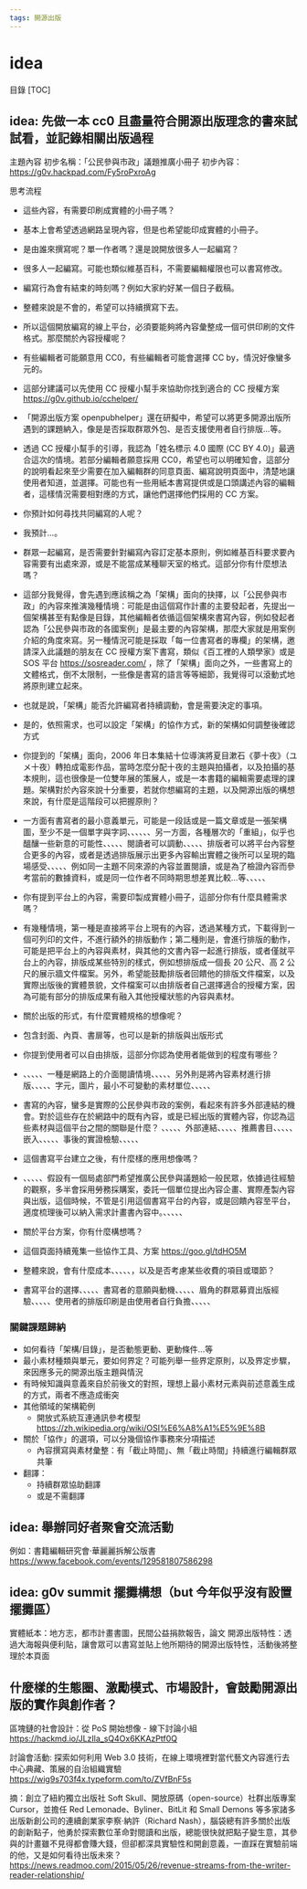 ```yaml
---
tags: 開源出版
---
```


# idea

目錄
[TOC]

## idea: 先做一本 cc0 且盡量符合開源出版理念的書來試試看，並記錄相關出版過程

主題內容
初步名稱：「公民參與市政」議題推廣小冊子 
初步內容：https://g0v.hackpad.com/Fy5roPxroAg

思考流程
- 這些內容，有需要印刷成實體的小冊子嗎？
- 基本上會希望透過網路呈現內容，但是也希望能印成實體的小冊子。

- 是由誰來撰寫呢？單一作者嗎？還是說開放很多人一起編寫？
- 很多人一起編寫。可能也類似維基百科，不需要編輯權限也可以書寫修改。

- 編寫行為會有結束的時刻嗎？例如大家約好某一個日子截稿。
- 整體來說是不會的，希望可以持續撰寫下去。

- 所以這個開放編寫的線上平台，必須要能夠將內容彙整成一個可供印刷的文件格式。那麼關於內容授權呢？
- 有些編輯者可能願意用 CC0，有些編輯者可能會選擇 CC by，情況好像蠻多元的。

- 這部分建議可以先使用 CC 授權小幫手來協助你找到適合的 CC 授權方案 https://g0v.github.io/cchelper/
- 「開源出版方案 openpubhelper」還在研擬中，希望可以將更多開源出版所遇到的課題納入，像是是否採取群眾外包、是否支援使用者自行排版...等。

- 透過 CC 授權小幫手的引導，我認為「姓名標示 4.0 國際 (CC BY 4.0)」最適合這次的情境。若部分編輯者願意採用 CC0，希望也可以明確知會，這部分的說明看起來至少需要在加入編輯群的同意頁面、編寫說明頁面中，清楚地讓使用者知道，並選擇。可能也有一些用紙本書寫提供或是口頭講述內容的編輯者，這樣情況需要相對應的方式，讓他們選擇他們採用的 CC 方案。

- 你預計如何尋找共同編寫的人呢？
- 我預計...。

- 群眾一起編寫，是否需要針對編寫內容訂定基本原則，例如維基百科要求要內容需要有出處來源，或是不能當成某種聊天室的格式。這部分你有什麼想法嗎？
- 這部分我覺得，會先遇到應該稱之為「架構」面向的抉擇，以「公民參與市政」的內容來推演幾種情境：可能是由這個寫作計畫的主要發起者，先提出一個架構甚至有點像是目錄，其他編輯者依循這個架構來書寫內容，例如發起者認為「公民參與市政的各國案例」是最主要的內容架構，那麼大家就是用案例介紹的角度來寫。另一種情況可能是採取「每一位書寫者的專欄」的架構，邀請深入此議題的朋友在 CC 授權方案下書寫，類似《百工裡的人類學家》或是 SOS 平台 https://sosreader.com/ ，除了「架構」面向之外，一些書寫上的文體格式，倒不太限制，一些像是書寫的語言等等細節，我覺得可以滾動式地將原則建立起來。
- 也就是說，「架構」能否允許編寫者持續調動，會是需要決定的事項。
- 是的，依照需求，也可以設定「架構」的協作方式，新的架構如何調整後確認方式

- 你提到的「架構」面向，2006 年日本集結十位導演將夏目漱石《夢十夜》（ユメ十夜）轉拍成電影作品，當時怎麼分配十夜的主題與拍攝者，以及拍攝的基本規則，這也很像是一位雙年展的策展人，或是一本書籍的編輯需要處理的課題。架構對於內容來說十分重要，若就你想編寫的主題，以及開源出版的構想來說，有什麼是這階段可以把握原則？
- 一方面有書寫者的最小意義單元，可能是一段話或是一篇文章或是一張架構圖，至少不是一個單字與字詞、、、、、、另一方面，各種層次的「重組」，似乎也醞釀一些新意的可能性、、、、、閱讀者可以調動、、、、、排版者可以將平台內容整合更多的內容，或者是透過排版展示出更多內容輸出實體之後所可以呈現的臨場感受、、、、、例如同一主題不同來源的內容並置閱讀，或是為了檢證內容而參考當前的數據資料，或是同一位作者不同時期思想差異比較...等、、、、、

- 你有提到平台上的內容，需要印製成實體小冊子，這部分你有什麼具體需求嗎？
- 有幾種情境，第一種是直接將平台上現有的內容，透過某種方式，下載得到一個可列印的文件，不進行額外的排版動作；第二種則是，會進行排版的動作，可能是把平台上的內容與素材，與其他的文書內容一起進行排版，或者僅就平台上的內容，排版成某些特別的樣式，例如想排版成一個長 20 公尺、高 2 公尺的展示牆文件檔案。另外，希望能鼓勵排版者回饋他的排版文件檔案，以及實際出版後的實體景貌，文件檔案可以由排版者自己選擇適合的授權方案，因為可能有部分的排版成果有融入其他授權狀態的內容與素材。

- 關於出版的形式，有什麼實體規格的想像呢？
- 包含封面、內頁、書扉等，也可以是新的排版與出版形式

- 你提到使用者可以自由排版，這部分你認為使用者能做到的程度有哪些？
- 、、、、、一種是網路上的介面閱讀情境、、、、、另外則是將內容素材進行排版、、、、、字元，圖片，最小不可變動的素材單位、、、、、
- 書寫的內容，蠻多是實際的公民參與市政的案例，看起來有許多外部連結的機會。對於這些存在於網路中的既有內容，或是已經出版的實體內容，你認為這些素材與這個平台之間的關聯是什麼？
、、、、、外部連結、、、、、推薦書目、、、、、嵌入、、、、、事後的實證檢驗、、、、、

- 這個書寫平台建立之後，有什麼樣的應用想像嗎？
- 、、、、、假設有一個局處部門希望推廣公民參與議題給一般民眾，依據過往經驗的觀察，多半會採用勞務採購案，委託一個單位提出內容企畫、實際產製內容與出版，這個時候，不管是引用這個書寫平台的內容，或是回饋內容至平台，適度梳理後可以納入需求計畫書內容中。、、、、、

- 關於平台方案，你有什麼構想嗎？
- 這個頁面持續蒐集一些協作工具、方案 https://goo.gl/tdHO5M
- 整體來說，會有什麼成本、、、、、，以及是否考慮某些收費的項目或環節？
- 書寫平台的選擇、、、、、書寫者的意願與動機、、、、、眉角的群眾募資出版經驗、、、、、使用者的排版印刷是由使用者自行負擔、、、、、

### 關鍵課題歸納
- 如何看待「架構/目錄」，是否動態更動、更動條件...等
- 最小素材種類與單元，要如何界定？可能列舉一些界定原則，以及界定步驟，來因應多元的開源出版主題與情況
- 有時候知識與意義來自於前後文的對照，理想上最小素材元素與前述意義生成的方式，兩者不應造成衝突
- 其他領域的架構範例
    - 開放式系統互連通訊參考模型 https://zh.wikipedia.org/wiki/OSI%E6%A8%A1%E5%9E%8B
- 關於「協作」的選項，可以分幾個協作事務來分項描述
    - 內容撰寫與素材彙整：有「截止時間」、無「截止時間」持續進行編輯群眾共筆
- 翻譯：
    - 持續群眾協助翻譯
    - 或是不需翻譯



## idea: 舉辦同好者聚會交流活動
例如：書籍編輯研究會‧華麗麗拆解公版書 
https://www.facebook.com/events/129581807586298

## idea: g0v summit 擺攤構想（but 今年似乎沒有設置擺攤區）
實體紙本：地方志，都市計畫書圖，民間公益捐款報告，論文
開源出版特性：透過大海報與便利貼，讓會眾可以書寫並貼上他所期待的開源出版特性，活動後將整理於本頁面

## 什麼樣的生態圈、激勵模式、市場設計，會鼓勵開源出版的實作與創作者？

區塊鏈的社會設計：從 PoS 開始想像 - 線下討論小組
https://hackmd.io/JLzIla_sQ4Ox6KKAzPtf0Q

討論會活動: 探索如何利用 Web 3.0 技術，在線上環境裡對當代藝文內容進行去中心典藏、策展的自治組織實驗
https://wig9s703f4x.typeform.com/to/ZVfBnF5s

摘：創立了紐約獨立出版社 Soft Skull、開放原碼（open-source）社群出版專案 Cursor，並擔任 Red Lemonade、Byliner、BitLit 和 Small Demons 等多家諸多出版新創公司的連續創業家李察‧納許（Richard Nash），腦袋總有許多關於出版的創新點子，他勇於探索數位革命對閱讀和出版，總能很快就把點子變生意，其參與的計畫雖不見得都會賺大錢，但卻都深具實驗性和開創意義，一直踩在實驗前端的他，又是如何看待出版未來？
https://news.readmoo.com/2015/05/26/revenue-streams-from-the-writer-reader-relationship/
